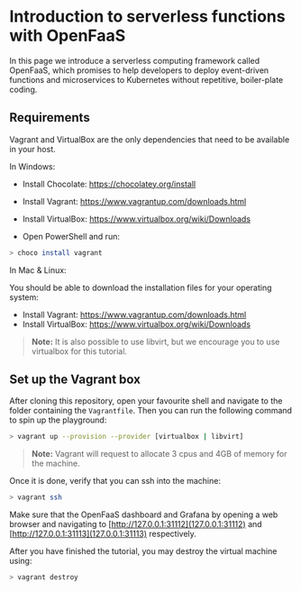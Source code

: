 # Introduction to serverless functions with OpenFaaS

In this page we introduce a serverless computing framework called OpenFaaS, which promises to help developers to deploy event-driven functions and microservices to Kubernetes without repetitive, boiler-plate coding.

## Requirements
Vagrant and VirtualBox are the only dependencies that need to be available in your host.

In Windows:

- Install Chocolate: https://chocolatey.org/install
- Install Vagrant: https://www.vagrantup.com/downloads.html
- Install VirtualBox: https://www.virtualbox.org/wiki/Downloads

- Open PowerShell and run: 

```bash
> choco install vagrant
```

In Mac & Linux: 

You should be able to download the installation files for your operating system:

- Install Vagrant: https://www.vagrantup.com/downloads.html
- Install VirtualBox: https://www.virtualbox.org/wiki/Downloads

> **Note:** It is also possible to use libvirt, but we encourage you to use virtualbox for this tutorial.

## Set up the Vagrant box
After cloning this repository, open your favourite shell and navigate to the folder containing the `Vagrantfile`. Then you can run the following command to spin up the playground:

```bash
> vagrant up --provision --provider [virtualbox | libvirt]
```

> **Note:** Vagrant will request to allocate 3 cpus and 4GB of memory for the machine.

Once it is done, verify that you can ssh into the machine:

```bash
> vagrant ssh
```

Make sure that the OpenFaaS dashboard and Grafana by opening a web browser and navigating to [http://127.0.0.1:31112](127.0.0.1:31112) and [http://127.0.0.1:31113](127.0.0.1:31113) respectively.

After you have finished the tutorial, you may destroy the virtual machine using:
```bash
> vagrant destroy
```
